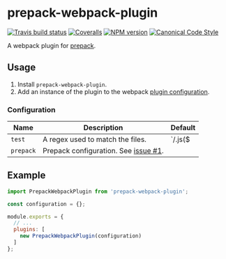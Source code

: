 # prepack-webpack-plugin

[![Travis build status](http://img.shields.io/travis/gajus/prepack-webpack-plugin/master.svg?style=flat-square)](https://travis-ci.org/gajus/prepack-webpack-plugin)
[![Coveralls](https://img.shields.io/coveralls/gajus/prepack-webpack-plugin.svg?style=flat-square)](https://github.com/gajus/prepack-webpack-plugin)
[![NPM version](http://img.shields.io/npm/v/prepack-webpack-plugin.svg?style=flat-square)](https://www.npmjs.org/package/prepack-webpack-plugin)
[![Canonical Code Style](https://img.shields.io/badge/code%20style-canonical-blue.svg?style=flat-square)](https://github.com/gajus/canonical)

A webpack plugin for [prepack](https://prepack.io/).

## Usage

1. Install `prepack-webpack-plugin`.
1. Add an instance of the plugin to the webpack [plugin configuration](https://webpack.js.org/configuration/plugins/).

### Configuration

|Name|Description|Default|
|---|---|---|
|`test`|A regex used to match the files.| `/\.js($|\?)/i` |
|`prepack`|Prepack configuration. See [issue #1](https://github.com/gajus/prepack-webpack-plugin/issues/1).|

## Example

```js
import PrepackWebpackPlugin from 'prepack-webpack-plugin';

const configuration = {};

module.exports = {
  // ...
  plugins: [
    new PrepackWebpackPlugin(configuration)
  ]
};

```
